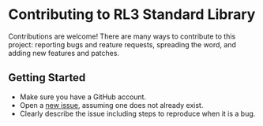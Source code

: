 
# Contributing to RL3 Standard Library
Contributions are welcome! There are many ways to contribute to this project: reporting bugs and reature requests, spreading the word, and adding new features and patches.

## Getting Started

* Make sure you have a GitHub account.
* Open a [new issue](issues), assuming one does not already exist.
* Clearly describe the issue including steps to reproduce when it is a bug.
